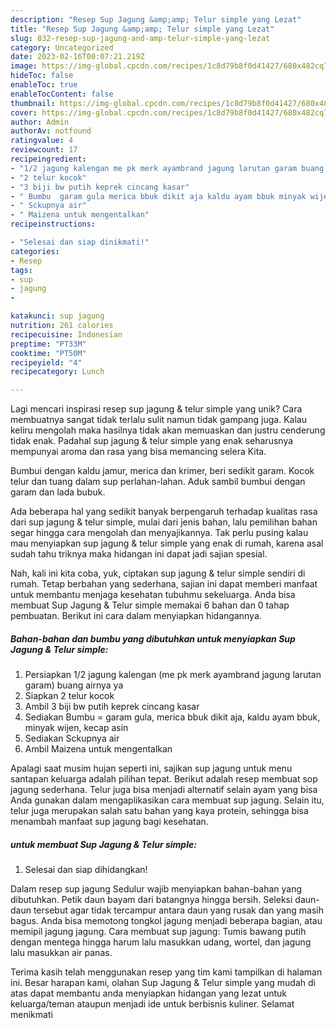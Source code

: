```yaml
---
description: "Resep Sup Jagung &amp;amp; Telur simple yang Lezat"
title: "Resep Sup Jagung &amp;amp; Telur simple yang Lezat"
slug: 832-resep-sup-jagung-and-amp-telur-simple-yang-lezat
category: Uncategorized
date: 2023-02-16T00:07:21.219Z
image: https://img-global.cpcdn.com/recipes/1c8d79b8f0d41427/680x482cq70/sup-jagung-telur-simple-foto-resep-utama.jpg
hideToc: false
enableToc: true
enableTocContent: false
thumbnail: https://img-global.cpcdn.com/recipes/1c8d79b8f0d41427/680x482cq70/sup-jagung-telur-simple-foto-resep-utama.jpg
cover: https://img-global.cpcdn.com/recipes/1c8d79b8f0d41427/680x482cq70/sup-jagung-telur-simple-foto-resep-utama.jpg
author: Admin
authorAv: notfound
ratingvalue: 4
reviewcount: 17
recipeingredient:
- "1/2 jagung kalengan me pk merk ayambrand jagung larutan garam buang airnya ya"
- "2 telur kocok"
- "3 biji bw putih keprek cincang kasar"
- " Bumbu  garam gula merica bbuk dikit aja kaldu ayam bbuk minyak wijen kecap asin"
- " Sckupnya air"
- " Maizena untuk mengentalkan"
recipeinstructions:

- "Selesai dan siap dinikmati!"
categories:
- Resep
tags:
- sup
- jagung
- 

katakunci: sup jagung  
nutrition: 261 calories
recipecuisine: Indonesian
preptime: "PT33M"
cooktime: "PT50M"
recipeyield: "4"
recipecategory: Lunch

---
```





Lagi mencari inspirasi resep sup jagung &amp; telur simple yang unik? Cara membuatnya sangat tidak terlalu sulit namun tidak gampang juga. Kalau keliru mengolah maka hasilnya tidak akan memuaskan dan justru cenderung tidak enak. Padahal sup jagung &amp; telur simple yang enak seharusnya mempunyai aroma dan rasa yang bisa memancing selera Kita.





Bumbui dengan kaldu jamur, merica dan krimer, beri sedikit garam. Kocok telur dan tuang dalam sup perlahan-lahan. Aduk sambil bumbui dengan garam dan lada bubuk.

Ada beberapa hal yang sedikit banyak berpengaruh terhadap kualitas rasa dari sup jagung &amp; telur simple, mulai dari jenis bahan, lalu pemilihan bahan segar hingga cara mengolah dan menyajikannya. Tak perlu pusing kalau mau menyiapkan sup jagung &amp; telur simple yang enak di rumah, karena asal sudah tahu triknya maka hidangan ini dapat jadi sajian spesial.






Nah, kali ini kita coba, yuk, ciptakan sup jagung &amp; telur simple sendiri di rumah. Tetap berbahan yang sederhana, sajian ini dapat memberi manfaat untuk membantu menjaga kesehatan tubuhmu sekeluarga. Anda bisa membuat Sup Jagung &amp; Telur simple memakai 6 bahan dan 0 tahap pembuatan. Berikut ini cara dalam menyiapkan hidangannya.

<!--inarticleads1-->

##### Bahan-bahan dan bumbu yang dibutuhkan untuk menyiapkan Sup Jagung &amp; Telur simple:

1. Persiapkan 1/2 jagung kalengan (me pk merk ayambrand jagung larutan garam) buang airnya ya
1. Siapkan 2 telur kocok
1. Ambil 3 biji bw putih keprek cincang kasar
1. Sediakan  Bumbu = garam gula, merica bbuk dikit aja, kaldu ayam bbuk, minyak wijen, kecap asin
1. Sediakan  Sckupnya air
1. Ambil  Maizena untuk mengentalkan


Apalagi saat musim hujan seperti ini, sajikan sup jagung untuk menu santapan keluarga adalah pilihan tepat. Berikut adalah resep membuat sop jagung sederhana. Telur juga bisa menjadi alternatif selain ayam yang bisa Anda gunakan dalam mengaplikasikan cara membuat sup jagung. Selain itu, telur juga merupakan salah satu bahan yang kaya protein, sehingga bisa menambah manfaat sup jagung bagi kesehatan. 

<!--inarticleads2-->

#####  untuk membuat Sup Jagung &amp; Telur simple:


1. Selesai dan siap dihidangkan!

Dalam resep sup jagung Sedulur wajib menyiapkan bahan-bahan yang dibutuhkan. Petik daun bayam dari batangnya hingga bersih. Seleksi daun-daun tersebut agar tidak tercampur antara daun yang rusak dan yang masih bagus. Anda bisa memotong tongkol jagung menjadi beberapa bagian, atau memipil jagung jagung. Cara membuat sup jagung: Tumis bawang putih dengan mentega hingga harum lalu masukkan udang, wortel, dan jagung lalu masukkan air panas. 

Terima kasih telah menggunakan resep yang tim kami tampilkan di halaman ini. Besar harapan kami, olahan Sup Jagung &amp; Telur simple yang mudah di atas dapat membantu anda menyiapkan hidangan yang lezat untuk keluarga/teman ataupun menjadi ide untuk berbisnis kuliner. Selamat menikmati
